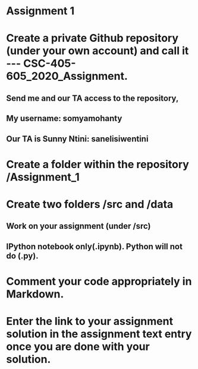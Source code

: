 # Assignment 1
# Create a private Github repository (under your own account) and call it --- CSC-405-605_2020_Assignment.
  ## Send me and our TA access to the repository,
  ## My username: somyamohanty
  ## Our TA is Sunny Ntini: sanelisiwentini
  
# Create a folder within the repository /Assignment_1

# Create two folders /src and /data
  ## Work on your assignment (under /src)
  ## IPython notebook only(.ipynb). Python will not do (.py).
# Comment your code appropriately in Markdown.
# Enter the link to your assignment solution in the assignment text entry once you are done with your solution.
